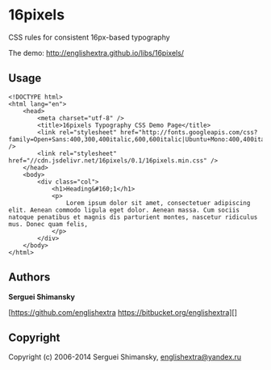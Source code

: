 # 16pixels

CSS rules for consistent 16px-based typography

The demo: <http://englishextra.github.io/libs/16pixels/>

## Usage

	<!DOCTYPE html>
	<html lang="en">
		<head>
			<meta charset="utf-8" />
			<title>16pixels Typography CSS Demo Page</title>
			<link rel="stylesheet" href="http://fonts.googleapis.com/css?family=Open+Sans:400,300,400italic,600,600italic|Ubuntu+Mono:400,400italic,700,700italic|Voces&amp;subset=latin,cyrillic" />
			<link rel="stylesheet" href="//cdn.jsdelivr.net/16pixels/0.1/16pixels.min.css" />
		</head>
		<body>
			<div class="col">
				<h1>Heading&#160;1</h1>
				<p>
					Lorem ipsum dolor sit amet, consectetuer adipiscing elit. Aenean commodo ligula eget dolor. Aenean massa. Cum sociis natoque penatibus et magnis dis parturient montes, nascetur ridiculus mus. Donec quam felis,
				</p>
			</div>
		</body>
	</html>

## Authors

**Serguei Shimansky**

[https://github.com/englishextra https://bitbucket.org/englishextra][]

## Copyright

Copyright (c) 2006-2014 Serguei Shimansky, <englishextra@yandex.ru>

